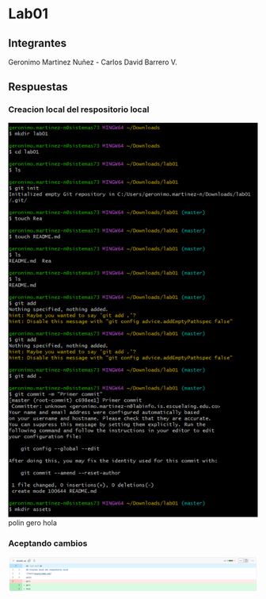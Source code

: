 # Lab01
## Integrantes
Geronimo Martinez Nuñez - Carlos David Barrero V.
## Respuestas
### Creacion local del respositorio local
![Text](assets/img1.png)
polin
gero
hola

### Aceptando cambios
![Text](assets/img2.png)
